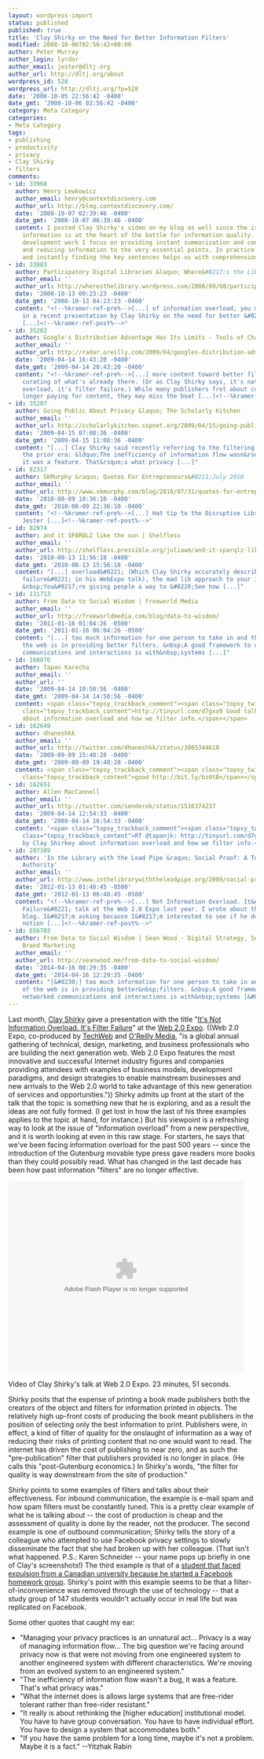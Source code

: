 ```yaml
---
layout: wordpress-import
status: published
published: true
title: 'Clay Shirky on the Need for Better Information Filters'
modified: 2008-10-06T02:56:42+00:00
author: Peter Murray
author_login: lyrdor
author_email: jester@dltj.org
author_url: http://dltj.org/about
wordpress_id: 528
wordpress_url: http://dltj.org/?p=528
date: '2008-10-05 22:56:42 -0400'
date_gmt: '2008-10-06 02:56:42 -0400'
category: Meta Category
categories:
- Meta Category
tags:
- publishing
- productivity
- privacy
- Clay Shirky
- filters
comments:
- id: 33968
  author: Henry Lewkowicz
  author_email: henry@contextdiscovery.com
  author_url: http://blog.contextdiscovery.com/
  date: '2008-10-07 02:39:46 -0400'
  date_gmt: '2008-10-07 06:39:46 -0400'
  content: I posted Clay Shirky's video on my blog as well since the issue of filtering
    information is at the heart of the battle for information quality. In my product
    development work I focus on providing instant summarization and context for filtering
    and reducing information to the very essential points. In practice less is more
    and instantly finding the key sentences helps us with comprehension.
- id: 33983
  author: Participatory Digital Libraries &laquo; Where&#8217;s the Library?
  author_email: ''
  author_url: http://wheresthelibrary.wordpress.com/2008/09/08/participatory-digital-libraries/
  date: '2008-10-13 00:23:23 -0400'
  date_gmt: '2008-10-13 04:23:23 -0400'
  content: "<!--%kramer-ref-pre%-->[...] of information overload, you might be interested
    in a recent presentation by Clay Shirky on the need for better &#8220;information
    [...]<!--%kramer-ref-post%-->"
- id: 35202
  author: Google's Distribution Advantage Has Its Limits - Tools of Change for Publishing
  author_email: ''
  author_url: http://radar.oreilly.com/2009/04/googles-distribution-advantage.html
  date: '2009-04-14 16:43:20 -0400'
  date_gmt: '2009-04-14 20:43:20 -0400'
  content: "<!--%kramer-ref-pre%-->[...] more content toward better filtering and
    curating of what's already there. (Or as Clay Shirky says, it's not information
    overload, it's filter failure.) While many publishers fret about customers no
    longer paying for content, they may miss the boat [...]<!--%kramer-ref-post%-->"
- id: 35207
  author: Going Public About Privacy &laquo; The Scholarly Kitchen
  author_email: ''
  author_url: http://scholarlykitchen.sspnet.org/2009/04/15/going-public-about-privacy/
  date: '2009-04-15 07:08:36 -0400'
  date_gmt: '2009-04-15 11:08:36 -0400'
  content: "[...] Clay Shirky said recently referring to the filtering economy of
    the prior era: &ldquo;The inefficiency of information flow wasn&rsquo;t a bug,
    it was a feature. That&rsquo;s what privacy [...]"
- id: 82317
  author: SKMurphy &raquo; Quotes For Entrepreneurs&#8211;July 2010
  author_email: ''
  author_url: http://www.skmurphy.com/blog/2010/07/31/quotes-for-entrepreneurs-july-2010/
  date: '2010-08-09 18:36:10 -0400'
  date_gmt: '2010-08-09 22:36:10 -0400'
  content: "<!--%kramer-ref-pre%-->[...] Hat tip to the Disruptive Library Technology
    Jester [...]<!--%kramer-ref-post%-->"
- id: 82974
  author: and it SPARQLZ like the sun | Shelfless
  author_email: ''
  author_url: http://shelfless.pressible.org/juliawm/and-it-sparqlz-like-the-sun
  date: '2010-08-13 11:56:18 -0400'
  date_gmt: '2010-08-13 15:56:18 -0400'
  content: "[...] overload&#8221; (Which Clay Shirky accurately describes as &#8220;filter
    failure&#8221; in his WebExpo talk), the mad lib approach to your initial query.
    &nbsp;You&#8217;re giving people a way to &#8220;See how [...]"
- id: 111713
  author: From Data to Social Wisdom | Freeworld Media
  author_email: ''
  author_url: http://freeworldmedia.com/blog/data-to-wisdom/
  date: '2011-01-16 01:04:26 -0500'
  date_gmt: '2011-01-16 06:04:26 -0500'
  content: "[...] too much information for one person to take in and the future of
    the web is in providing better filters. &nbsp;A good framework to understand networked
    communications and interactions is with&nbsp;systems [...]"
- id: 160076
  author: Tapan Karecha
  author_email: ''
  author_url: ''
  date: '2009-04-14 10:50:56 -0400'
  date_gmt: '2009-04-14 14:50:56 -0400'
  content: <span class="topsy_trackback_comment"><span class="topsy_twitter_username"><span
    class="topsy_trackback_content">http://tinyurl.com/d7gxo9 Good talk by Clay Shirkey
    about information overload and how we filter info.</span></span>
- id: 162649
  author: dhaneshkk
  author_email: ''
  author_url: http://twitter.com/dhaneshkk/status/3865344610
  date: '2009-09-09 15:40:28 -0400'
  date_gmt: '2009-09-09 19:40:28 -0400'
  content: <span class="topsy_trackback_comment"><span class="topsy_twitter_username"><span
    class="topsy_trackback_content">good http://bit.ly/bz0tB</span></span>
- id: 162651
  author: Allen MacCannell
  author_email: ''
  author_url: http://twitter.com/senderok/status/1516374237
  date: '2009-04-14 12:54:33 -0400'
  date_gmt: '2009-04-14 16:54:33 -0400'
  content: '<span class="topsy_trackback_comment"><span class="topsy_twitter_username"><span
    class="topsy_trackback_content">RT @tapanjk: http://tinyurl.com/d7gxo9 Good talk
    by Clay Shirkey about information overload and how we filter info.</span></span>'
- id: 207389
  author: 'In the Library with the Lead Pipe &raquo; Social Proof: A Tool for Determining
    Authority'
  author_email: ''
  author_url: http://www.inthelibrarywiththeleadpipe.org/2009/social-proof-a-tool-for-determining-authority/
  date: '2012-01-13 01:48:45 -0500'
  date_gmt: '2012-01-13 06:48:45 -0500'
  content: "<!--%kramer-ref-pre%-->[...] Not Information Overload. It&#8217;s Filter
    Failure&#8221; talk at the Web 2.0 Expo last year. I wrote about that in my own
    blog. I&#8217;m asking because I&#8217;m interested to see if he developed this
    notion [...]<!--%kramer-ref-post%-->"
- id: 656703
  author: From Data to Social Wisdom | Sean Wood - Digital Strategy, Social Media,
    Brand Marketing
  author_email: ''
  author_url: http://seanwood.me/from-data-to-social-wisdom/
  date: '2014-04-16 08:29:35 -0400'
  date_gmt: '2014-04-16 12:29:35 -0400'
  content: "[&#8230;] too much information for one person to take in and the future
    of the web is in providing better&nbsp;filters. &nbsp;A good framework to understand
    networked communications and interactions is with&nbsp;systems [&#8230;]"
---
```

<p>Last month, <a href="http://shirky.com/" title="Clay Shirky's homepage">Clay Shirky</a> gave a presentation with the title "<a href="http://en.oreilly.com/webexny2008/public/schedule/detail/4817" title="It's Not Information Overload. It's Filter Failure.: Web 2.0 Expo New York 2008 - Co-produced by TechWeb &amp;amp; O'Reilly Conferences, September 16 - 19, 2008, New York, NY">It's Not Information Overload.  It's Filter Failure</a>" at the <a href="http://www.web2expo.com/" title="Web 2.0 Expo homepage">Web 2.0 Expo</a>.  ((Web 2.0 Expo, co-produced by <a href="http://www.techweb.com/" title="TechWeb homepage">TechWeb</a> and <a href="http://www.oreilly.com/" title="O'Reilly homepage">O'Reilly Media</a>, "is a global annual gathering of technical, design, marketing, and business professionals who are building the next generation web. Web 2.0 Expo features the most innovative and successful Internet industry figures and companies providing attendees with examples of business models, development paradigms, and design strategies to enable mainstream businesses and new arrivals to the Web 2.0 world to take advantage of this new generation of services and opportunities."))  Shirky admits up front at the start of the talk that the topic is something new that he is exploring, and as a result the ideas are not fully formed.  (I get lost in how the last of his three examples applies to the topic at hand, for instance.)  But his viewpoint is a refreshing way to look at the issue of "information overload" from a new perspective, and it is worth looking at even in this raw stage.  For starters, he says that we've been facing information overload for the past 500 years -- since the introduction of the Gutenburg movable type press gave readers more books than they could possibly read.  What has changed in the last decade has been how past information "filters" are no longer effective.</p>
<div id="video_1" class="wp-caption aligncenter" style="width: 494px"><embed src="http://blip.tv/play/Ac6tVwA" type="application/x-shockwave-flash" width="480" height="390" allowscriptaccess="always" allowfullscreen="true"></embed>
<p class="wp-caption-text">Video of Clay Shirky's talk at Web 2.0 Expo.  23 minutes, 51 seconds.</p>
</div>
<p>Shirky posits that the expense of printing a book made publishers both the creators of the object and filters for information printed in objects.  The relatively high up-front costs of producing the book meant publishers in the position of selecting only the best information to print.  Publishers were, in effect, a kind of filter of quality for the onslaught of information as a way of reducing their risks of printing content that no one would want to read.  The internet has driven the cost of publishing to near zero, and as such the "pre-publication" filter that publishers provided is no longer in place.  (He calls this "post-Gutenburg economics.)  In Shirky's words, "the filter for quality is way downstream from the site of production."</p>
<p>Shirky points to some examples of filters and talks about their effectiveness.  For inbound communication, the example is e-mail spam and how spam filters must be constantly tuned.  This is a pretty clear example of what he is talking about -- the cost of production is cheap and the assessment of quality is done by the reader, not the producer.  The second example is one of outbound communication; Shirky tells the story of a colleague who attempted to use Facebook privacy settings to slowly disseminate the fact that she had broken up with her colleague.  (That isn't what happened.  P.S.:  Karen Schneider -- your name pops up briefly in one of Clay's screenshots!)  The third example is that of a <a href="http://www.thestar.com/News/Canada/article/347442" title="Ryerson student won't be expelled | The Star">student that faced expulsion from a Canadian university because he started a Facebook homework group</a>.  Shirky's point with this example seems to be that a filter-of-inconvenience was removed through the use of technology -- that a study group of 147 students wouldn't actually occur in real life but was replicated on Facebook.</p>
<p>Some other quotes that caught my ear:</p>
<ul type="disc">
<li>"Managing your privacy practices is an unnatural act...  Privacy is a way of managing information flow...  The big question we're facing around privacy now is that were not moving from one engineered system to another engineered system with different characteristics.  We're moving from an evolved system to an engineered system."</li>
<li>"The inefficiency of information flow wasn't a bug, it was a feature.  That's what privacy was."</li>
<li>"What the internet does is allows large systems that are free-rider tolerant rather than free-rider resistant."</li>
<li>"It really is about rethinking the [higher education] institutional model.  You have to have group conversation.  You have to have individual effort.  You have to design a system that accommodates both."</li>
<li>"If you have the same problem for a long time, maybe it's not a problem.  Maybe it is a fact."  --Yitzhak Rabin</li>
</ul>
